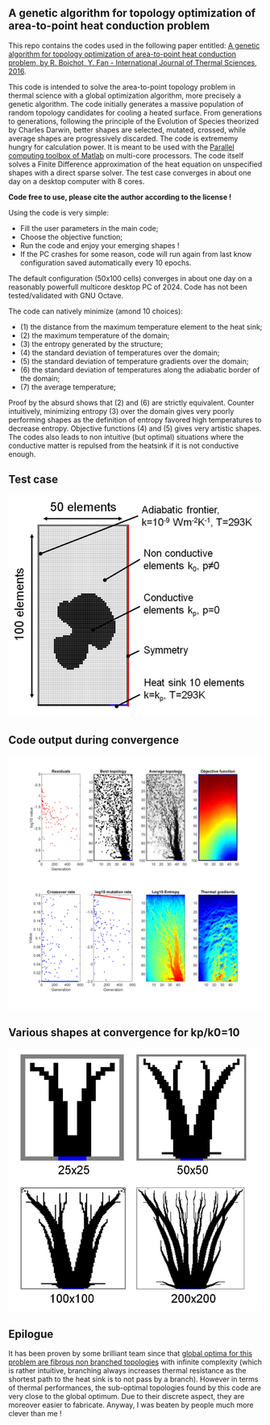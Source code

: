 ## A  genetic algorithm for topology optimization of area-to-point heat conduction problem

This repo contains the codes used in the following paper entitled: [A genetic algorithm for topology optimization of area-to-point heat conduction problem, by R. Boichot, Y. Fan - International Journal of Thermal Sciences, 2016](https://doi.org/10.1016/j.ijthermalsci.2016.05.015).

This code is intended to solve the area-to-point topology problem in thermal science with a global optimization algorithm, more precisely a genetic algorithm. The code initially generates a massive population of random topology candidates for cooling a heated surface. From generations to generations, following the principle of the Evolution of Species theorized by Charles Darwin, better shapes are selected, mutated, crossed, while average shapes are progressively discarded. The code is extrememy hungry for calculation power. It is meant to be used with the [Parallel computing toolbox of Matlab](https://fr.mathworks.com/products/parallel-computing.html) on multi-core processors. The code itself solves a Finite Difference approximation of the heat equation on unspecified shapes with a direct sparse solver. The test case converges in about one day on a desktop computer with 8 cores.

**Code free to use, please cite the author according to the license !**

Using the code is very simple: 
- Fill the user parameters in the main code;
- Choose the objective function;
- Run the code and enjoy your emerging shapes !
- If the PC crashes for some reason, code will run again from last know configuration saved automatically every 10 epochs.

The default configuration (50x100 cells) converges in about one day on a reasonably powerfull multicore desktop PC of 2024. Code has not been tested/validated with GNU Octave.

The code can natively minimize (amond 10 choices):
- (1) the distance from the maximum temperature element to the heat sink;
- (2) the maximum temperature of the domain;
- (3) the entropy generated by the structure;
- (4) the standard deviation of temperatures over the domain;
- (5) the standard deviation of temperature gradients over the domain;
- (6) the standard deviation of temperatures along the adiabatic border of the domain;
- (7) the average temperature;

Proof by the absurd shows that (2) and (6) are strictly equivalent. Counter intuitively, minimizing entropy (3) over the domain gives very poorly performing shapes as the definition of entropy favored high temperatures to decrease entropy. Objective functions (4) and (5) gives very artistic shapes. The codes also leads to non intuitive (but optimal) situations where the conductive matter is repulsed from the heatsink if it is not conductive enough.

## Test case
![test case](https://github.com/Raphael-Boichot/A-genetic-algorithm-for-topology-optimization-of-area-to-point-heat-conduction-problem/blob/main/Pictures/Test_case.png)

## Code output during convergence
![code output](https://github.com/Raphael-Boichot/A-genetic-algorithm-for-topology-optimization-of-area-to-point-heat-conduction-problem/blob/main/Pictures/Code_Output.png)

## Various shapes at convergence for kp/k0=10
![converged shapes](https://github.com/Raphael-Boichot/A-genetic-algorithm-for-topology-optimization-of-area-to-point-heat-conduction-problem/blob/main/Pictures/Converged_shapes.png)

## Epilogue

It has been proven by some brilliant team since that [global optima for this problem are fibrous non branched topologies](https://doi.org/10.1016/j.ijheatmasstransfer.2018.01.114) with infinite complexity (which is rather intuitive, branching always increases thermal resistance as the shortest path to the heat sink is to not pass by a branch). However in terms of thermal performances, the sub-optimal topologies found by this code are very close to the global optimum. Due to their discrete aspect, they are moreover easier to fabricate. Anyway, I was beaten by people much more clever than me !
